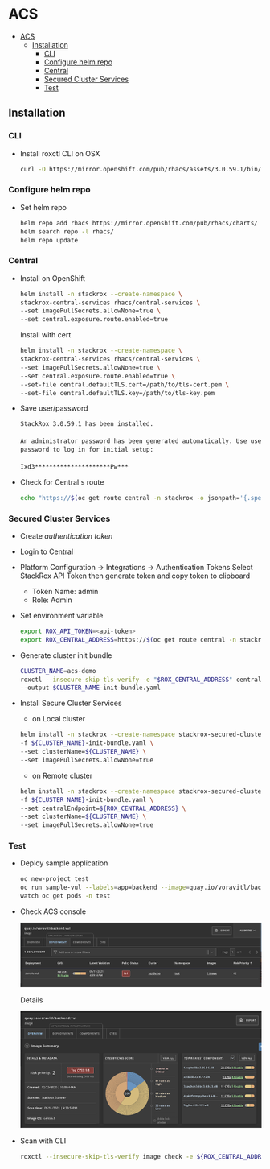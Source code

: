 # ACS
- [ACS](#acs)
  - [Installation](#installation)
    - [CLI](#cli)
    - [Configure helm repo](#configure-helm-repo)
    - [Central](#central)
    - [Secured Cluster Services](#secured-cluster-services)
    - [Test](#test)

## Installation
### CLI

- Install roxctl CLI on OSX

  ```bash
  curl -O https://mirror.openshift.com/pub/rhacs/assets/3.0.59.1/bin/Darwin/roxctl
  ```
### Configure helm repo
- Set helm repo

    ```bash
    helm repo add rhacs https://mirror.openshift.com/pub/rhacs/charts/
    helm search repo -l rhacs/
    helm repo update
    ```
### Central

- Install on OpenShift

    ```bash
    helm install -n stackrox --create-namespace \
    stackrox-central-services rhacs/central-services \
    --set imagePullSecrets.allowNone=true \
    --set central.exposure.route.enabled=true
    ```

    Install with cert
    
    ```bash
    helm install -n stackrox --create-namespace \
    stackrox-central-services rhacs/central-services \
    --set imagePullSecrets.allowNone=true \
    --set central.exposure.route.enabled=true \
    --set-file central.defaultTLS.cert=/path/to/tls-cert.pem \
    --set-file central.defaultTLS.key=/path/to/tls-key.pem
    ```

- Save user/password
  
    ```bash
    StackRox 3.0.59.1 has been installed.

    An administrator password has been generated automatically. Use username 'admin' and the following
    password to log in for initial setup:

    Ixd3*********************Pw***
    ```
- Check for Central's route
  
    ```bash
    echo "https://$(oc get route central -n stackrox -o jsonpath='{.spec.host}')"
    ```

### Secured Cluster Services
- Create *authentication token*
- Login to Central
- Platform Configuration -> Integrations -> Authentication Tokens Select StackRox API Token then generate token and copy token to clipboard
  - Token Name: admin
  - Role: Admin
- Set environment variable
    
    ```bash
    export ROX_API_TOKEN=<api-token>
    export ROX_CENTRAL_ADDRESS=https://$(oc get route central -n stackrox -o jsonpath='{.spec.host}'):443
    ```

- Generate cluster init bundle
  
    ```bash
    CLUSTER_NAME=acs-demo
    roxctl --insecure-skip-tls-verify -e "$ROX_CENTRAL_ADDRESS" central init-bundles generate $CLUSTER_NAME \
    --output $CLUSTER_NAME-init-bundle.yaml
    ```

- Install Secure Cluster Services
    - on Local cluster
    
    ```bash
    helm install -n stackrox --create-namespace stackrox-secured-cluster-services rhacs/secured-cluster-services \
    -f ${CLUSTER_NAME}-init-bundle.yaml \
    --set clusterName=${CLUSTER_NAME} \
    --set imagePullSecrets.allowNone=true
    ```
    
    - on Remote cluster
    
    ```bash
    helm install -n stackrox --create-namespace stackrox-secured-cluster-services rhacs/secured-cluster-services \
    -f ${CLUSTER_NAME}-init-bundle.yaml \
    --set centralEndpoint=${ROX_CENTRAL_ADDRESS} \
    --set clusterName=${CLUSTER_NAME} \
    --set imagePullSecrets.allowNone=true
    ```

### Test
- Deploy sample application

    ```bash
    oc new-project test
    oc run sample-vul --labels=app=backend --image=quay.io/voravitl/backend:vul -n test 
    watch oc get pods -n test
    ```
- Check ACS console
  
  ![](images/acs-backend-vul.png)

  Details

  ![](images/acs-backend-vul-info.png)

- Scan with CLI
  
  ```bash
  roxctl --insecure-skip-tls-verify image check -e ${ROX_CENTRAL_ADDRESS}:443 --image quay.io/voravitl/backend:vul
  ```